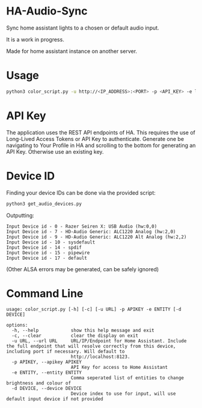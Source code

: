 # HA-Audio-Sync
Sync home assistant lights to a chosen or default audio input.

It is a work in progress.

Made for home assistant instance on another server.

# Usage

```bash
python3 color_script.py -u http://<IP_ADDRESS>:<PORT> -p <API_KEY> -e light.hue_color_lamp_1
```

# API Key

The application uses the REST API endpoints of HA. This requires the use of Long-Lived Access Tokens or API Key to authenticate. Generate one be navigating to Your Profile in HA and scrolling to the bottom for generating an API Key. Otherwise use an existing key.

# Device ID

Finding your device IDs can be done via the provided script:

```bash
python3 get_audio_devices.py
```

Outputting:
```
Input Device id - 0 - Razer Seiren X: USB Audio (hw:0,0)
Input Device id - 7 - HD-Audio Generic: ALC1220 Analog (hw:2,0)
Input Device id - 9 - HD-Audio Generic: ALC1220 Alt Analog (hw:2,2)
Input Device id - 10 - sysdefault
Input Device id - 14 - spdif
Input Device id - 15 - pipewire
Input Device id - 17 - default
```
(Other ALSA errors may be generated, can be safely ignored)

# Command Line
```
usage: color_script.py [-h] [-c] [-u URL] -p APIKEY -e ENTITY [-d DEVICE]

options:
  -h, --help            show this help message and exit
  -c, --clear           clear the display on exit
  -u URL, --url URL     URL/IP/Endpoint for Home Assistant. Include the full endpoint that will resolve correctly from this device, including port if necessary. Will default to
                        http://localhost:8123.
  -p APIKEY, --apikey APIKEY
                        API Key for access to Home Assistant
  -e ENTITY, --entity ENTITY
                        Comma seperated list of entities to change brightness and colour of
  -d DEVICE, --device DEVICE
                        Device index to use for input, will use default input device if not provided
```
